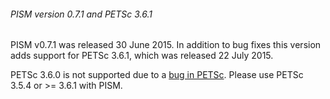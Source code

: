 ###### PISM version 0.7.1 and PETSc 3.6.1

PISM v0.7.1 was released 30 June 2015. In addition to bug fixes this
version adds support for PETSc 3.6.1, which was released 22 July 2015.

PETSc 3.6.0 is not supported due to a [bug in
PETSc](https://bitbucket.org/petsc/petsc/issue/100/vecscatter-optimizations-in-petsc-36-break).
Please use PETSc 3.5.4 or >= 3.6.1 with PISM.

